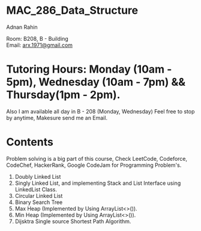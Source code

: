 # MAC_286_Data_Structure
Adnan Rahin

Room: B208, B - Building  
Email: arx.1971@gmail.com
# Tutoring Hours: Monday (10am - 5pm), Wednesday (10am - 7pm) && Thursday(1pm - 2pm).

Also I am available all day in B - 208 (Monday, Wednesday) Feel free to stop by anytime, Makesure send me an Email. 

# Contents

Problem solving is a big part of this course, Check LeetCode, Codeforce, CodeChef, HackerRank, Google CodeJam for Programming Problem's.


1. Doubly Linked List
2. Singly Linked List, and implementing Stack and List Interface using LinkedList Class.
3. Circular Linked List
4. Binary Search Tree
5. Max Heap	(Implemented by Using ArrayList<>()).
6. Min Heap (Implemented by Using ArrayList<>()).
7. Dijsktra Single source Shortest Path Algorithm. 
